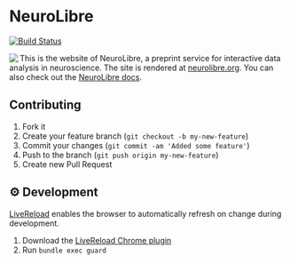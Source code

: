 # NeuroLibre

[![Build Status](https://github.com/neurolibre/neurolibre/actions/workflows/tests.yml/badge.svg)](https://github.com/neurolibre/neurolibre/actions/workflows/tests.yml)

<img align="left" src="https://raw.githubusercontent.com/neurolibre/neurolibre/master/app/assets/images/conp_logo.png">

This is the website of NeuroLibre, a preprint service for interactive data analysis in neuroscience. The site is rendered at [neurolibre.org](https://neurolibre.org). You can also check out the [NeuroLibre docs](https://docs.neurolibre.org).

## Contributing

1. Fork it
2. Create your feature branch (`git checkout -b my-new-feature`)
3. Commit your changes (`git commit -am 'Added some feature'`)
4. Push to the branch (`git push origin my-new-feature`)
5. Create new Pull Request

## ⚙️ Development

[LiveReload](https://github.com/guard/guard-livereload) enables the browser to automatically refresh on change during development.

1. Download the [LiveReload Chrome plugin](https://chrome.google.com/webstore/detail/livereload/jnihajbhpnppcggbcgedagnkighmdlei/)
2. Run `bundle exec guard`
